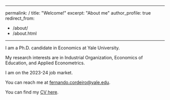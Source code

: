 



---
permalink: /
title: "Welcome!"
excerpt: "About me"
author_profile: true
redirect_from: 
  - /about/
  - /about.html
---


<!-- <div class="figure_aboutme">
 <img src="https://xuying0506.github.io/ying.JPG" width="360" height="360">
</div> -->

I am a Ph.D. candidate in Economics at Yale University.

My research interests are in Industrial Organization, Economics of Education, and Applied Econometrics.

I am on the 2023-24 job market.

You can reach me at [fernando.cordeiro@yale.edu](mailto:fernando.cordeiro@yale.edu).

You can find my [CV here](https://fpcordeiro.github.io/files/Cordeiro_Fernando_CV.pdf).


